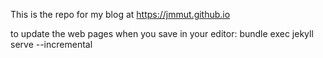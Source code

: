 This is the repo for my blog at https://jmmut.github.io

to update the web pages when you save in your editor:
bundle exec jekyll serve --incremental
